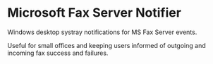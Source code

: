 # Microsoft Fax Server Notifier

Windows desktop systray notifications for MS Fax
Server events.

Useful for small offices and keeping users informed
of outgoing and incoming fax success and failures.